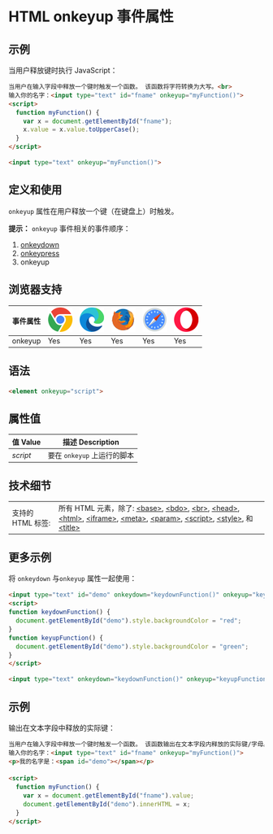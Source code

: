 HTML onkeyup 事件属性
===

## 示例

当用户释放键时执行 JavaScript：

```html idoc:preview:iframe
当用户在输入字段中释放一个键时触发一个函数。 该函数将字符转换为大写。<br>
输入你的名字：<input type="text" id="fname" onkeyup="myFunction()">
<script>
  function myFunction() {
    var x = document.getElementById("fname");
    x.value = x.value.toUpperCase();
  }
</script>
```

```html
<input type="text" onkeyup="myFunction()">
```

## 定义和使用

`onkeyup` 属性在用户释放一个键（在键盘上）时触发。

**提示：** `onkeyup` 事件相关的事件顺序：

1. [onkeydown](ev_onkeydown.asp)
2. [onkeypress](ev_onkeypress.asp)
3. onkeyup

## 浏览器支持

| 事件属性 | ![chrome][1] | ![edge][2] | ![firefox][3] | ![safari][4] | ![opera][5] |
| --- | --- | --- | --- | --- | --- |
| onkeyup | Yes | Yes | Yes | Yes | Yes |
<!--rehype:style=width: 100%; display: inline-table;-->

## 语法

```html
<element onkeyup="script">
```

## 属性值

| 值 Value | 描述 Description |
| --- | --- |
| *script* | 要在 `onkeyup` 上运行的脚本 |
<!--rehype:style=width: 100%; display: inline-table;-->

## 技术细节

|   |   |
| ---- | ---- |
| 支持的 HTML 标签: | 所有 HTML 元素，除了: [\<base>](../tags/base.md), [\<bdo>](../tags/bdo.md), [\<br>](../tags/br.md), [\<head>](../tags/head.md), [\<html>](../tags/html.md), [\<iframe>](../tags/iframe.md), [\<meta>](../tags/meta.md), [\<param>](../tags/param.md), [\<script>](../tags/script.md), [\<style>](../tags/style.md), 和 [\<title>](../tags/title.md) |
<!--rehype:style=width: 100%; display: inline-table;-->

## 更多示例

将 `onkeydown` 与`onkeyup` 属性一起使用：

```html idoc:preview:iframe
<input type="text" id="demo" onkeydown="keydownFunction()" onkeyup="keyupFunction()">
<script>
function keydownFunction() {
  document.getElementById("demo").style.backgroundColor = "red";
}
function keyupFunction() {
  document.getElementById("demo").style.backgroundColor = "green";
}
</script>
```

```html
<input type="text" onkeydown="keydownFunction()" onkeyup="keyupFunction()">
```

## 示例

输出在文本字段中释放的实际键：

```html idoc:preview:iframe
当用户在输入字段中释放一个键时触发一个函数。 该函数输出在文本字段内释放的实际键/字母。<br>
输入你的名字：<input type="text" id="fname" onkeyup="myFunction()">
<p>我的名字是：<span id="demo"></span></p>

<script>
  function myFunction() {
    var x = document.getElementById("fname").value;
    document.getElementById("demo").innerHTML = x;
  }
</script>
```



[1]: ../assets/chrome.svg
[2]: ../assets/edge.svg
[3]: ../assets/firefox.svg
[4]: ../assets/safari.svg
[5]: ../assets/opera.svg

